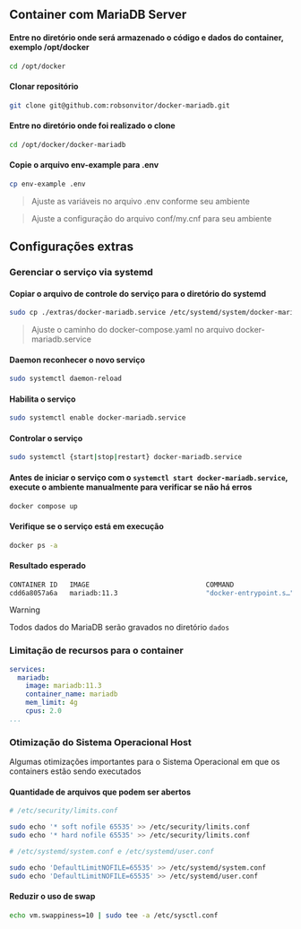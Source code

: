 ## Container com MariaDB Server

#### Entre no diretório onde será armazenado o código e dados do container, exemplo /opt/docker
```bash 
cd /opt/docker
```

#### Clonar repositório
```bash 
git clone git@github.com:robsonvitor/docker-mariadb.git
```

#### Entre no diretório onde foi realizado o clone
```bash 
cd /opt/docker/docker-mariadb
```

#### Copie o arquivo env-example para .env
```bash 
cp env-example .env
```

> Ajuste as variáveis no arquivo .env conforme seu ambiente

> Ajuste a configuração do arquivo conf/my.cnf para seu ambiente

## Configurações extras

###  Gerenciar o serviço via systemd

#### Copiar o arquivo de controle do serviço para o diretório do systemd
```bash 
sudo cp ./extras/docker-mariadb.service /etc/systemd/system/docker-mariadb.service
```
> Ajuste o caminho do docker-compose.yaml no arquivo docker-mariadb.service

#### Daemon reconhecer o novo serviço
```bash 
sudo systemctl daemon-reload
```

#### Habilita o serviço
```bash 
sudo systemctl enable docker-mariadb.service
```

#### Controlar o serviço
```bash 
sudo systemctl {start|stop|restart} docker-mariadb.service
```

#### Antes de iniciar o serviço com o ```systemctl start docker-mariadb.service```, execute o ambiente manualmente para verificar se não há erros
```bash 
docker compose up
```

#### Verifique se o serviço está em execução
```bash 
docker ps -a
```

#### Resultado esperado
```bash 
CONTAINER ID   IMAGE                             COMMAND                  CREATED       STATUS                             PORTS                                         NAMES
cdd6a8057a6a   mariadb:11.3                      "docker-entrypoint.s…"   2 days ago    Up 10 seconds (health: starting)   0.0.0.0:3306->3306/tcp, [::]:3306->3306/tcp   cont-mariadb
```


> [!WARNING]  
> Todos dados do MariaDB serão gravados no diretório ```dados```

### Limitação de recursos para o container
```YAML
services:
  mariadb:
    image: mariadb:11.3
    container_name: mariadb
    mem_limit: 4g
    cpus: 2.0
...

```

### Otimização do Sistema Operacional Host

Algumas otimizações importantes para o Sistema Operacional em que os containers estão sendo executados

#### Quantidade de arquivos que podem ser abertos

```bash 
# /etc/security/limits.conf

sudo echo '* soft nofile 65535' >> /etc/security/limits.conf
sudo echo '* hard nofile 65535' >> /etc/security/limits.conf
```

```bash 
# /etc/systemd/system.conf e /etc/systemd/user.conf

sudo echo 'DefaultLimitNOFILE=65535' >> /etc/systemd/system.conf
sudo echo 'DefaultLimitNOFILE=65535' >> /etc/systemd/user.conf
```

#### Reduzir o uso de swap 

```bash 
echo vm.swappiness=10 | sudo tee -a /etc/sysctl.conf
```